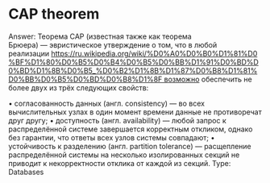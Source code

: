 # CAP theorem

Answer: Теорема CAP (известная также как теорема Брюера) — эвристическое утверждение о том, что в любой реализации https://ru.wikipedia.org/wiki/%D0%A0%D0%B0%D1%81%D0%BF%D1%80%D0%B5%D0%B4%D0%B5%D0%BB%D1%91%D0%BD%D0%BD%D1%8B%D0%B5_%D0%B2%D1%8B%D1%87%D0%B8%D1%81%D0%BB%D0%B5%D0%BD%D0%B8%D1%8F возможно обеспечить не более двух из трёх следующих свойств:

• согласованность данных (англ. consistency) — во всех вычислительных узлах в один момент времени данные не противоречат друг другу;
• доступность (англ. availability) — любой запрос к распределённой системе завершается корректным откликом, однако без гарантии, что ответы всех узлов системы совпадают;
• устойчивость к разделению (англ. partition tolerance) — расщепление распределённой системы на несколько изолированных секций не приводит к некорректности отклика от каждой из секций.
Type: Databases